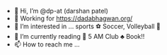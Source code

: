 - 👋 Hi, I’m @dp-at (darshan patel)
- 💞️ Working for https://dadabhagwan.org/
- 👀 I’m interested in ... sports ⚽ Soccer, Volleyball 🏐 
- 🌱 I’m currently reading 📖 5 AM Club ♣ Book!!
- 📫 How to reach me ...

<!---
dp-at/dp-at is a ✨ special ✨ repository because its `README.md` (this file) appears on your GitHub profile.
You can click the Preview link to take a look at your changes.
--->
